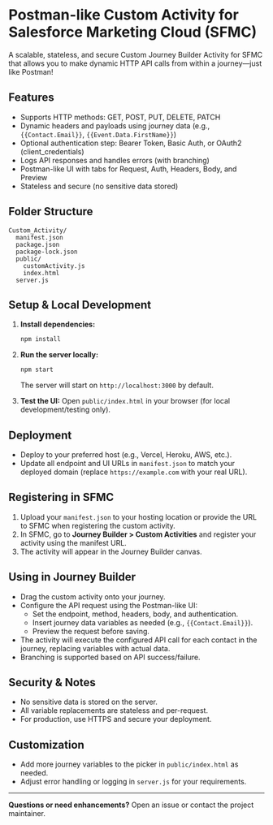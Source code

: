 # Postman-like Custom Activity for Salesforce Marketing Cloud (SFMC)

A scalable, stateless, and secure Custom Journey Builder Activity for SFMC that allows you to make dynamic HTTP API calls from within a journey—just like Postman!

## Features
- Supports HTTP methods: GET, POST, PUT, DELETE, PATCH
- Dynamic headers and payloads using journey data (e.g., `{{Contact.Email}}`, `{{Event.Data.FirstName}}`)
- Optional authentication step: Bearer Token, Basic Auth, or OAuth2 (client_credentials)
- Logs API responses and handles errors (with branching)
- Postman-like UI with tabs for Request, Auth, Headers, Body, and Preview
- Stateless and secure (no sensitive data stored)

## Folder Structure
```
Custom_Activity/
  manifest.json
  package.json
  package-lock.json
  public/
    customActivity.js
    index.html
  server.js
```

## Setup & Local Development
1. **Install dependencies:**
   ```bash
   npm install
   ```
2. **Run the server locally:**
   ```bash
   npm start
   ```
   The server will start on `http://localhost:3000` by default.

3. **Test the UI:**
   Open `public/index.html` in your browser (for local development/testing only).

## Deployment
- Deploy to your preferred host (e.g., Vercel, Heroku, AWS, etc.).
- Update all endpoint and UI URLs in `manifest.json` to match your deployed domain (replace `https://example.com` with your real URL).

## Registering in SFMC
1. Upload your `manifest.json` to your hosting location or provide the URL to SFMC when registering the custom activity.
2. In SFMC, go to **Journey Builder > Custom Activities** and register your activity using the manifest URL.
3. The activity will appear in the Journey Builder canvas.

## Using in Journey Builder
- Drag the custom activity onto your journey.
- Configure the API request using the Postman-like UI:
  - Set the endpoint, method, headers, body, and authentication.
  - Insert journey data variables as needed (e.g., `{{Contact.Email}}`).
  - Preview the request before saving.
- The activity will execute the configured API call for each contact in the journey, replacing variables with actual data.
- Branching is supported based on API success/failure.

## Security & Notes
- No sensitive data is stored on the server.
- All variable replacements are stateless and per-request.
- For production, use HTTPS and secure your deployment.

## Customization
- Add more journey variables to the picker in `public/index.html` as needed.
- Adjust error handling or logging in `server.js` for your requirements.

---

**Questions or need enhancements?**
Open an issue or contact the project maintainer. 